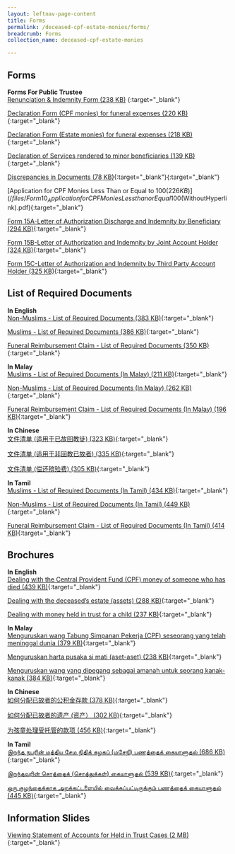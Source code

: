 ```yaml
---
layout: leftnav-page-content
title: Forms
permalink: /deceased-cpf-estate-monies/forms/
breadcrumb: Forms
collection_name: deceased-cpf-estate-monies

---
```


Forms
---

**Forms For Public Trustee**<br>
[Renunciation & Indemnity Form (238 KB)](/files/RenunciationandIndemnity(Form18).pdf) {:target="_blank"}

[Declaration Form (CPF monies) for funeral expenses (220 KB)](/files/Form12_Declarationform(CPFMonies)forfuneralexpenses(WithHyperlink).pdf){:target="_blank"}

[Declaration Form (Estate monies) for funeral expenses (218 KB)](/files/Form13_Declarationform(EstateMonies)forfuneralexpenses(WithHyperlink).pdf){:target="_blank"}

[Declaration of Services rendered to minor beneficiaries (139 KB)](/files/Form17_DeclarationofServicesrenderedtoMinor(WithHyperlink).pdf){:target="_blank"}

[Discrepancies in Documents (78 KB)](/files/Form7_DiscrepanciesinDocuments(WithHyperlink).pdf){:target="_blank"}{:target="_blank"}

[Application for CPF Monies Less Than or Equal to $100 (226 KB)](/files/Form10_ApplicationforCPFMoniesLessthanorEqual$100(WithoutHyperlink).pdf){:target="_blank"}

[Form 15A-Letter of Authorization Discharge and Indemnity by Beneficiary (294 KB)](/files/Form15A_LetterofAuthorizationDischargeandIndemnitybyBeneficiary(WithoutHyperlink)(ELCWL)-28-6-18(Cleaned).docx.pdf){:target="_blank"}

[Form 15B-Letter of Authorization and Indemnity by Joint Account Holder (324 KB)](/files/Form15B_LetterofAuthorizationDischargeandIndemnitybyJointAccountHolder(WithoutHyperlink)(ELCWL)-28-6-18(Cleaned).pdf){:target="_blank"}

[Form 15C-Letter of Authorization and Indemnity by Third Party Account Holder (325 KB)](/files/Form15C_LetterofAuthorizationDischargeandIndemnitybyThirdPartyAccountHolder(WithoutHyperlink)(ELCWL)-28-6-18(Cleaned).pdf){:target="_blank"}

List of Required Documents
---
**In English**<br>
[Non-Muslims - List of Required Documents (383 KB)](/files/AnnexB_Non-Muslims_ListofRequiredDocuments-19-12-18.pdf){:target="_blank"}

[Muslims - List of Required Documents (386 KB)](/files/AnnexA_Muslims_ListofRequiredDocuments-19-12-18.pdf){:target="_blank"}

[Funeral Reimbursement Claim - List of Required Documents (350 KB)](/files/AnnexC_FuneralClaim_ListofRequiredDocuments-19-12-18.pdf){:target="_blank"}

**In Malay**<br>
[Muslims - List of Required Documents (In Malay) (211 KB)](/files/Malay_AnnexA_Muslims_ListofRequiredDocuments_22Jun2018.pdf){:target="_blank"}

[Non-Muslims - List of Required Documents (In Malay) (262 KB)](/files/Malay_AnnexB_Non-Muslims_ListofRequiredDocuments_7Jun2018.pdf){:target="_blank"}

[Funeral Reimbursement Claim - List of Required Documents (In Malay) (196 KB)](/files/Malay_AnnexC_FuneralClaim_ListofRequiredDocuments_7-6-2018.pdf){:target="_blank"}

**In Chinese**<br>
[文件清单 (适用于已故回教徒) (323 KB)](/files/Chinese_AnnexA_Muslims_ListofRequiredDocuments_22Jun2018(Cleaned).pdf){:target="_blank"}

[文件清单 (适用于非回教已故者) (335 KB)](/files/Chinese_AnnexB_Non-Muslims_ListofRequiredDocuments_22Jun2018doc(Cleaned).pdf){:target="_blank"}

[文件清单 (偿还殡殓费) (305 KB)](/files/Chinese_AnnexC_FuneralClaim_ListofRequiredDocuments_7Jun2018.pdf){:target="_blank"}

**In Tamil**<br>
[Muslims - List of Required Documents (In Tamil) (434 KB)](/files/Tamil_AnnexA_Muslims_ListofRequiredDocuments_8Jun2018.pdf){:target="_blank"}

[Non-Muslims - List of Required Documents (In Tamil) (449 KB)](/files/Tamil_AnnexB_Non-Muslims_ListofRequiredDocuments_8Jun2018.pdf){:target="_blank"}

[Funeral Reimbursement Claim - List of Required Documents (In Tamil) (414 KB)](/files/Tamil_AnnexC_FuneralClaim_ListofRequiredDocuments_8Jun2018.pdf){:target="_blank"}

Brochures
---
**In English**<br>
[Dealing with the Central Provident Fund (CPF) money of someone who has died (439 KB)](/files/Brochure1_CPFMonies_6Jun2018.pdf){:target="_blank"}

[Dealing with the deceased’s estate (assets) (288 KB)](/files/Brochure2_EstateMonies_6Jun2018.pdf){:target="_blank"}

[Dealing with money held in trust for a child (237 KB)](/files/Brochure3_Held-in-TrustCases_28Jul2017.pdf){:target="_blank"}

**In Malay**<br>
[Menguruskan wang Tabung Simpanan Pekerja (CPF) seseorang yang telah meninggal dunia (379 KB)](/files/Malay_Brochure1_CPFMonies_7-6-2018.pdf){:target="_blank"}

[Menguruskan harta pusaka si mati (aset-aset) (238 KB)](/files/Malay_Brochure2_EstateMonies_7-6-2018.pdf){:target="_blank"}

[Menguruskan wang yang dipegang sebagai amanah untuk seorang kanak-kanak (384 KB)](/files/Malay_Brochure3_Held-in-TrustCases_25Jul2017.pdf){:target="_blank"}

**In Chinese**<br>
[如何分配已故者的公积金存款 (378 KB)](/files/Chinese_Brochure1_CPFMonies_7Jun2018.pdf){:target="_blank"}

[如何分配已故者的遗产 (资产） (302 KB)](/files/Chinese_Brochure2_EstateMonies_7Jun2018.pdf){:target="_blank"}

[为孩童处理受托管的款项 (456 KB)](/files/Chinese_Brochure3_Held-in-TrustCases_25Jul2017.pdf){:target="_blank"}

**In Tamil**<br>
[இறந்த நபரின் மத்திய சேம நிதிக் கழகப் (மசேநி) பணத்தைக் கையாளுதல் (686 KB)](/files/Tamil_Brochure1_CPFMonies_8Jun2018.pdf){:target="_blank"}

[இறந்தவரின் சொத்தைக் (சொத்துக்கள்) கையாளுதல் (539 KB)](/files/Tamil_Brochure2_EstateMonies_8Jun2018.pdf){:target="_blank"}

[ஒரு குழந்தைக்காக அறக்கட்டளையில் வைக்கப்பட்டிருக்கும் பணத்தைக் கையாளுதல் (445 KB)](/files/Tamil_Brochure3_Held-in-TrustCases_25Jul2017.pdf){:target="_blank"}

Information Slides
---
[Viewing Statement of Accounts for Held in Trust Cases (2 MB)](/files/ViewingStatementofAccountsforHeldinTrustCases.pdf){:target="_blank"}
